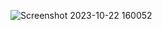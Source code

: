 ![Screenshot 2023-10-22 160052](https://github.com/devisha04/DSA_LAB-G1-/assets/147936789/3d5c55eb-733e-47e9-9e70-012f62074a1e)
